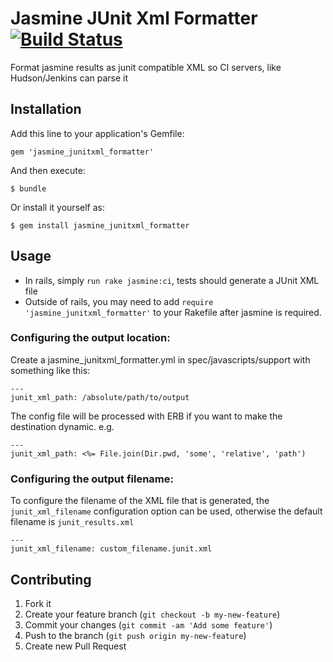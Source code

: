 # Jasmine JUnit Xml Formatter [![Build Status](https://travis-ci.org/jasmine/jasmine_junitxml_formatter.png?branch=master)](https://travis-ci.org/jasmine/jasmine_junitxml_formatter)

Format jasmine results as junit compatible XML so CI servers, like Hudson/Jenkins can parse it

## Installation

Add this line to your application's Gemfile:

    gem 'jasmine_junitxml_formatter'

And then execute:

    $ bundle

Or install it yourself as:

    $ gem install jasmine_junitxml_formatter

## Usage

- In rails, simply `run rake jasmine:ci`, tests should generate a JUnit XML file
- Outside of rails, you may need to add `require 'jasmine_junitxml_formatter'` to your Rakefile after jasmine is required.

### Configuring the output location:

Create a jasmine_junitxml_formatter.yml in spec/javascripts/support with something like this:

    ---
    junit_xml_path: /absolute/path/to/output

The config file will be processed with ERB if you want to make the destination dynamic. e.g.

    ---
    junit_xml_path: <%= File.join(Dir.pwd, 'some', 'relative', 'path')

### Configuring the output filename:

To configure the filename of the XML file that is generated, the `junit_xml_filename` configuration option can be used, otherwise the default filename is `junit_results.xml`

    ---
    junit_xml_filename: custom_filename.junit.xml

## Contributing

1. Fork it
2. Create your feature branch (`git checkout -b my-new-feature`)
3. Commit your changes (`git commit -am 'Add some feature'`)
4. Push to the branch (`git push origin my-new-feature`)
5. Create new Pull Request
